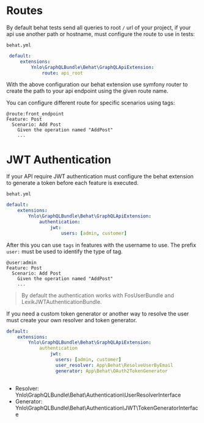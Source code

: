 # Routes

By default behat tests send all queries to root `/` url of your project, if your api
use another path or hostname, must configure the route to use in tests:

`behat.yml`

````yaml
 default:
     extensions:
         Ynlo\GraphQLBundle\Behat\GraphQLApiExtension:
             route: api_root
````
 
With the above configuration our behat extension use symfony router to create the path to your api endpoint using the given route name.

You can configure different route for specific scenarios using tags:

````
@route:front_endpoint
Feature: Post
  Scenario: Add Post
    Given the operation named "AddPost"
    ...    
````
 

# JWT Authentication

If your API require JWT authentication must configure the 
behat extension to generate a token before each feature is executed.

`behat.yml`
````yaml
default:
    extensions:
        Ynlo\GraphQLBundle\Behat\GraphQLApiExtension:
            authentication:
                jwt:
                    users: [admin, customer]
````

After this you can use `tags` in features with the username to use. The prefix `user:` must be used to identify the type of tag.

````
@user:admin
Feature: Post
  Scenario: Add Post
    Given the operation named "AddPost"
    ...    
````

> By default the authentication works with FosUserBundle and LexikJWTAuthenticationBundle.

If you need a custom token generator or another way to resolve the user
must create your own resolver and token generator.

````yaml
default:
    extensions:
        Ynlo\GraphQLBundle\Behat\GraphQLApiExtension:
            authentication
                jwt:
                  users: [admin, customer]
                  user_resolver: App\Behat\ResolveUserByEmail
                  generator: App\Behat\OAuth2TokenGenerator
              
````

- Resolver: Ynlo\GraphQLBundle\Behat\Authentication\UserResolverInterface
- Generator: Ynlo\GraphQLBundle\Behat\Authentication\JWT\TokenGeneratorInterface
